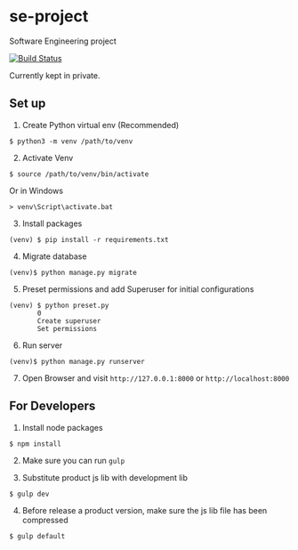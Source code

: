 # se-project
Software Engineering project

[![Build Status](https://travis-ci.com/BrianLTJ/se-project.svg?token=WsEWiDVxieXsRXPgytzk&branch=master)](https://travis-ci.com/BrianLTJ/se-project)

Currently kept in private.

## Set up

1. Create Python virtual env (Recommended)
 ```
 $ python3 -m venv /path/to/venv
 ```

2. Activate Venv
```
$ source /path/to/venv/bin/activate
```
Or in Windows
```
> venv\Script\activate.bat
```

3. Install packages
```
(venv) $ pip install -r requirements.txt
```


4. Migrate database
```
(venv)$ python manage.py migrate
```

5. Preset permissions and add Superuser for initial configurations
```
(venv) $ python preset.py
       0
       Create superuser
       Set permissions
```

6. Run server
```
(venv)$ python manage.py runserver
```

7. Open Browser and visit `http://127.0.0.1:8000` or `http://localhost:8000`

## For Developers
1. Install node packages
```
$ npm install
```

2. Make sure you can run `gulp`

3. Substitute product js lib with development lib
```
$ gulp dev
```

4. Before release a product version, make sure the js lib file has been compressed
```
$ gulp default
```